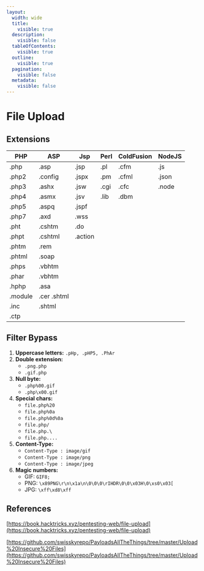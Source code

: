 ```yaml
---
layout:
  width: wide
  title:
    visible: true
  description:
    visible: false
  tableOfContents:
    visible: true
  outline:
    visible: true
  pagination:
    visible: false
  metadata:
    visible: false
---
```


# File Upload

## Extensions

| PHP     | ASP         | Jsp     | Perl | ColdFusion | NodeJS |
| ------- | ----------- | ------- | ---- | ---------- | ------ |
| .php    | .asp        | .jsp    | .pl  | .cfm       | .js    |
| .php2   | .config     | .jspx   | .pm  | .cfml      | .json  |
| .php3   | .ashx       | .jsw    | .cgi | .cfc       | .node  |
| .php4   | .asmx       | .jsv    | .lib | .dbm       |        |
| .php5   | .aspq       | .jspf   |      |            |        |
| .php7   | .axd        | .wss    |      |            |        |
| .pht    | .cshtm      | .do     |      |            |        |
| .phpt   | .cshtml     | .action |      |            |        |
| .phtm   | .rem        |         |      |            |        |
| .phtml  | .soap       |         |      |            |        |
| .phps   | .vbhtm      |         |      |            |        |
| .phar   | .vbhtm      |         |      |            |        |
| .hphp   | .asa        |         |      |            |        |
| .module | .cer .shtml |         |      |            |        |
| .inc    | .shtml      |         |      |            |        |
| .ctp    |             |         |      |            |        |

## Filter Bypass

1. **Uppercase letters:** `.pHp, .pHP5, .PhAr`
2. **Double extension:**&#x20;
   * `.png.php`
   * `.gif.php`
3. **Null byte:**&#x20;
   * `.php%00.gif`
   * `.php\x00.gif`
4. **Special chars:**&#x20;
   * `file.php%20`
   * `file.php%0a`
   * `file.php%0d%0a`
   * `file.php/`
   * `file.php.\`
   * `file.php....`
5. **Content-Type:**&#x20;
   * `Content-Type : image/gif`
   * `Content-Type : image/png`
   * `Content-Type : image/jpeg`
6. **Magic numbers:**
   * GIF: `GIF8;`
   * PNG: `\x89PNG\r\n\x1a\n\0\0\0\rIHDR\0\0\x03H\0\xs0\x03[`
   * JPG: `\xff\xd8\xff`

## References

[https://book.hacktricks.xyz/pentesting-web/file-upload](https://book.hacktricks.xyz/pentesting-web/file-upload)

[https://github.com/swisskyrepo/PayloadsAllTheThings/tree/master/Upload%20Insecure%20Files](https://github.com/swisskyrepo/PayloadsAllTheThings/tree/master/Upload%20Insecure%20Files)
